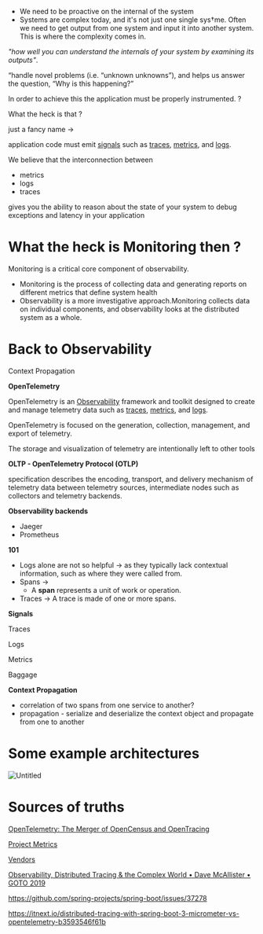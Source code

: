 - We need to be proactive on the internal of the system
- Systems are complex today, and it's not just one single sys†me. Often we need to get output from one system and input it into another system. This is where the complexity comes in.


*"how well you can understand the internals of your system by examining its outputs"*.

“handle novel problems (i.e. “unknown unknowns”), and helps us answer the question, “Why is this happening?”

In order to achieve this the application must be properly instrumented. ?

What the heck is that ?

just a fancy name →

application code must emit [signals](https://opentelemetry.io/docs/concepts/signals/) such as [traces](https://opentelemetry.io/docs/concepts/signals/traces/), [metrics](https://opentelemetry.io/docs/concepts/signals/metrics/), and [logs](https://opentelemetry.io/docs/concepts/signals/logs/).

We believe that the interconnection between

- metrics
- logs
- traces

gives you the ability to reason about the state of your system to debug exceptions and latency in your application

# What the heck is Monitoring then ?

Monitoring is a critical core component of observability.

- Monitoring is the process of collecting data and generating reports on different metrics that define system health
- Observability is a more investigative approach.Monitoring collects data on individual components, and observability looks at the distributed system as a whole.

# Back to Observability

Context Propagation

**OpenTelemetry**

OpenTelemetry is an [Observability](https://opentelemetry.io/docs/concepts/observability-primer/#what-is-observability) framework and toolkit designed to create and manage telemetry data such as [traces](https://opentelemetry.io/docs/concepts/signals/traces/), [metrics](https://opentelemetry.io/docs/concepts/signals/metrics/), and [logs](https://opentelemetry.io/docs/concepts/signals/logs/).

OpenTelemetry is focused on the generation, collection, management, and export of telemetry.

The storage and visualization of telemetry are intentionally left to other tools

**OLTP - OpenTelemetry Protocol (OTLP)**

specification describes the encoding, transport, and delivery mechanism of telemetry data between telemetry sources, intermediate nodes such as collectors and telemetry backends.

**Observability backends**

- Jaeger
- Prometheus

**101**

- Logs alone are not so helpful →  as they typically lack contextual information, such as where they were called from.
- Spans →
    - A **span** represents a unit of work or operation.
- Traces → A trace is made of one or more spans.

**Signals**

Traces

Logs

Metrics

Baggage

**Context Propagation**

- correlation of two spans from one service to another?
- propagation - serialize and deserialize the context object and propagate from one to another

# Some example architectures

![Untitled](https://prod-files-secure.s3.us-west-2.amazonaws.com/46aa69db-4466-4be9-88d2-fb0272b9e15f/ba042c7b-6877-4f6f-b4bb-940432a0f0f3/Untitled.png)

# Sources of truths

[OpenTelemetry: The Merger of OpenCensus and OpenTracing](https://opensource.googleblog.com/2019/05/opentelemetry-merger-of-opencensus-and.html)

[Project Metrics](https://www.cncf.io/project-metrics/)

[Vendors](https://opentelemetry.io/ecosystem/vendors/)

[Observability, Distributed Tracing & the Complex World • Dave McAllister • GOTO 2019](https://www.youtube.com/watch?v=2nTJSsBngao&t=1870s&ab_channel=GOTOConferences)

https://github.com/spring-projects/spring-boot/issues/37278

https://itnext.io/distributed-tracing-with-spring-boot-3-micrometer-vs-opentelemetry-b3593546f61b
